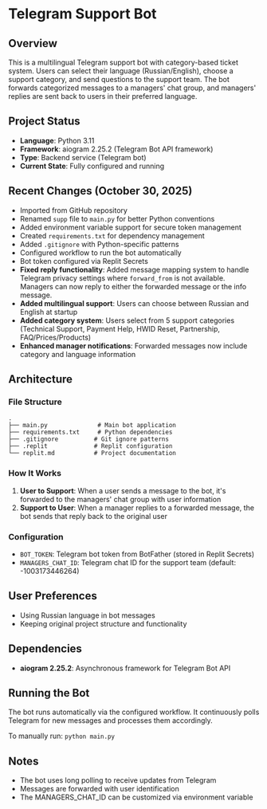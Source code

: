 # Telegram Support Bot

## Overview
This is a multilingual Telegram support bot with category-based ticket system. Users can select their language (Russian/English), choose a support category, and send questions to the support team. The bot forwards categorized messages to a managers' chat group, and managers' replies are sent back to users in their preferred language.

## Project Status
- **Language**: Python 3.11
- **Framework**: aiogram 2.25.2 (Telegram Bot API framework)
- **Type**: Backend service (Telegram bot)
- **Current State**: Fully configured and running

## Recent Changes (October 30, 2025)
- Imported from GitHub repository
- Renamed `supp` file to `main.py` for better Python conventions
- Added environment variable support for secure token management
- Created `requirements.txt` for dependency management
- Added `.gitignore` with Python-specific patterns
- Configured workflow to run the bot automatically
- Bot token configured via Replit Secrets
- **Fixed reply functionality**: Added message mapping system to handle Telegram privacy settings where `forward_from` is not available. Managers can now reply to either the forwarded message or the info message.
- **Added multilingual support**: Users can choose between Russian and English at startup
- **Added category system**: Users select from 5 support categories (Technical Support, Payment Help, HWID Reset, Partnership, FAQ/Prices/Products)
- **Enhanced manager notifications**: Forwarded messages now include category and language information

## Architecture

### File Structure
```
.
├── main.py              # Main bot application
├── requirements.txt     # Python dependencies
├── .gitignore          # Git ignore patterns
├── .replit             # Replit configuration
└── replit.md           # Project documentation
```

### How It Works
1. **User to Support**: When a user sends a message to the bot, it's forwarded to the managers' chat group with user information
2. **Support to User**: When a manager replies to a forwarded message, the bot sends that reply back to the original user

### Configuration
- `BOT_TOKEN`: Telegram bot token from BotFather (stored in Replit Secrets)
- `MANAGERS_CHAT_ID`: Telegram chat ID for the support team (default: -1003173446264)

## User Preferences
- Using Russian language in bot messages
- Keeping original project structure and functionality

## Dependencies
- **aiogram 2.25.2**: Asynchronous framework for Telegram Bot API

## Running the Bot
The bot runs automatically via the configured workflow. It continuously polls Telegram for new messages and processes them accordingly.

To manually run: `python main.py`

## Notes
- The bot uses long polling to receive updates from Telegram
- Messages are forwarded with user identification
- The MANAGERS_CHAT_ID can be customized via environment variable
